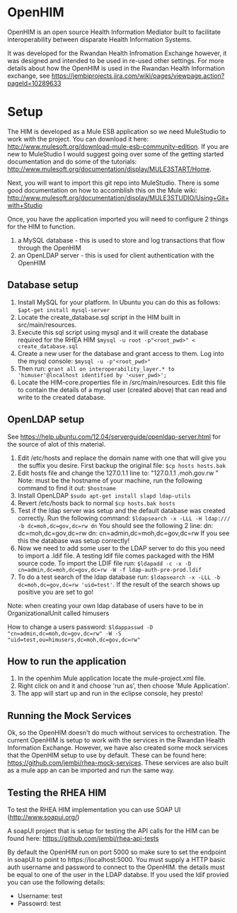OpenHIM
=======

OpenHIM is an open source Health Information Mediator built to facilitate interoperability between disparate Health Information Systems.

It was developed for the Rwandan Health Infromation Exchange however, it was designed and intended to be used in re-used other settings. For more details about how the OpenHIM is used in the Rwandan Health Information exchange, see https://jembiprojects.jira.com/wiki/pages/viewpage.action?pageId=10289633

Setup
=====

The HIM is developed as a Mule ESB application so we need MuleStudio to work with the project. You can download it here: http://www.mulesoft.org/download-mule-esb-community-edition. If you are new to MuleStudio I would suggest going over some of the getting started documentation and do some of the tutorials: http://www.mulesoft.org/documentation/display/MULE3START/Home.

Next, you will want to import this git repo into MuleStudio. There is some good documentation on how to accomblish this on the Mule wiki: http://www.mulesoft.org/documentation/display/MULE3STUDIO/Using+Git+with+Studio

Once, you have the application imported you will need to configure 2 things for the HIM to function.

1.	a MySQL database - this is used to store and log transactions that flow through the OpenHIM
2.	an OpenLDAP server - this is used for client authentication with the OpenHIM

Database setup
--------------

1.	Install MySQL for your platform. In Ubuntu you can do this as follows: `$apt-get install mysql-server`
2.	Locate the create_database.sql script in the HIM built in src/main/resources.
3.	Execute this sql script using mysql and it will create the database required for the RHEA HIM `$mysql -u root -p"<root_pwd>" < create_database.sql`
4.	Create a new user for the database and grant access to them. Log into the mysql console: `$mysql -u -p"<root_pwd>"`
5.	Then run: `grant all on interoperability_layer.* to 'himuser'@localhost identified by '<user_pwd>';`
6.	Locate the HIM-core.properties file in /src/main/resources. Edit this file to contain the details of a mysql user (created above) that can read and write to the created database.

OpenLDAP setup
--------------

See https://help.ubuntu.com/12.04/serverguide/openldap-server.html for the source of alot of this material.

1.	Edit /etc/hosts and replace the domain name with one that will give you the suffix you desire. First backup the original file: `$cp hosts hosts.bak`
2.	Edit hosts file and change the 127.0.1.1 line to: "127.0.1.1          <hostname>.moh.gov.rw           <hostname>" Note: <hostname> must be the hostname of your machine, run the following command to find it out: `$hostname`
3.	Install OpenLDAP `$sudo apt-get install slapd ldap-utils`
4.	Revert /etc/hosts back to normal `$cp hosts.bak hosts`
5.	Test if the ldap server was setup and the default database was created correctly. Run the following command: `$ldapsearch -x -LLL -H ldap:/// -b dc=moh,dc=gov,dc=rw dn` You should see the following 2 line:
	dn: dc=moh,dc=gov,dc=rw
	dn: cn=admin,dc=moh,dc=gov,dc=rw
	If you see this the database was setup correctly!
6.	Now we need to add some user to the LDAP server to do this you need to import a .ldif file. A testing ldif file comes packaged with the HIM source code. To import the LDIF file run: `$ldapadd -c -x -D cn=admin,dc=moh,dc=gov,dc=rw -W -f ldap-auth-pre-prod.ldif`
7.	To do a test search of the ldap database run: `$ldapsearch -x -LLL -b dc=moh,dc=gov,dc=rw 'uid=test'`. If the result of the search shows up positive you are set to go!

Note: when creating your own ldap database of users have to be in OrganizationalUnit called himusers

How to change a users password: `$ldappasswd -D "cn=admin,dc=moh,dc=gov,dc=rw" -W -S "uid=test,ou=himusers,dc=moh,dc=gov,dc=rw"`

How to run the application
--------------------------

1.	In the openhim Mule application locate the mule-project.xml file.
2.	Right click on and it and choose 'run as', then choose 'Mule Application'.
3.	The app will start up and run in the eclipse console, hey presto!

Running the Mock Services
-------------------------

Ok, so the OpenHIM doesn't do much without services to orchestration. The current OpenHIM is setup to work with the services in the Rwandan Health Information Exchange. However, we have also created some mock services that the OpenHIM setup to use by default. These can be found here: https://github.com/jembi/rhea-mock-services. These services are also built as a mule app an can be imported and run the same way.

Testing the RHEA HIM
--------------------

To test the RHEA HIM implementation you can use SOAP UI (http://www.soapui.org/)

A soapUI project that is setup for testing the API calls for the HIM can be found here: https://github.com/jembi/rhea-api-tests

By default the OpenHIM run on port 5000 so make sure to set the endpoint in soapUI to point to https://localhost:5000. You must supply a HTTP basic auth username and password to connect to the OpenHIM. the details must be equal to one of the user in the LDAP databse. If you used the ldif provied you can use the following details:
* Username: test
* Passowrd: test 
